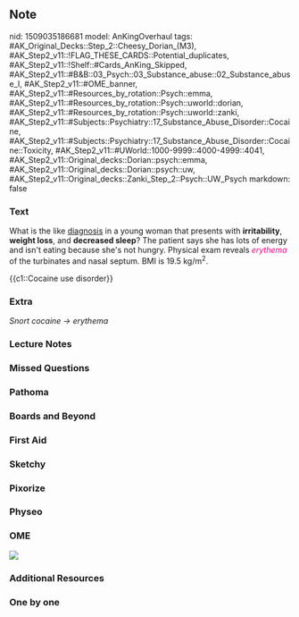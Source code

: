 ## Note
nid: 1509035186681
model: AnKingOverhaul
tags: #AK_Original_Decks::Step_2::Cheesy_Dorian_(M3), #AK_Step2_v11::!FLAG_THESE_CARDS::Potential_duplicates, #AK_Step2_v11::!Shelf::#Cards_AnKing_Skipped, #AK_Step2_v11::#B&B::03_Psych::03_Substance_abuse::02_Substance_abuse_I, #AK_Step2_v11::#OME_banner, #AK_Step2_v11::#Resources_by_rotation::Psych::emma, #AK_Step2_v11::#Resources_by_rotation::Psych::uworld::dorian, #AK_Step2_v11::#Resources_by_rotation::Psych::uworld::zanki, #AK_Step2_v11::#Subjects::Psychiatry::17_Substance_Abuse_Disorder::Cocaine, #AK_Step2_v11::#Subjects::Psychiatry::17_Substance_Abuse_Disorder::Cocaine::Toxicity, #AK_Step2_v11::#UWorld::1000-9999::4000-4999::4041, #AK_Step2_v11::Original_decks::Dorian::psych::emma, #AK_Step2_v11::Original_decks::Dorian::psych::uw, #AK_Step2_v11::Original_decks::Zanki_Step_2::Psych::UW_Psych
markdown: false

### Text
What is the like <u>diagnosis</u> in a young woman that presents
with <b>irritability</b>, <b>weight loss</b>, and <b>decreased
sleep</b>? The patient says she has lots of energy and isn't eating
because she's not hungry. Physical exam reveals <font color=
"#FC0280"><i>erythema</i></font> of the turbinates and nasal
septum. BMI is 19.5 kg/m<sup>2</sup>.
<div>
  {{c1::Cocaine use disorder}}
</div>

### Extra
<i>Snort cocaine → erythema</i>

### Lecture Notes


### Missed Questions


### Pathoma


### Boards and Beyond


### First Aid


### Sketchy


### Pixorize


### Physeo


### OME
<div class="ome-widget">
  <a href="https://onlinemeded.org?ref=anki"><img src=
  "_OME_AnkiFlashcards_General_7.png"></a>
</div>

### Additional Resources


### One by one

